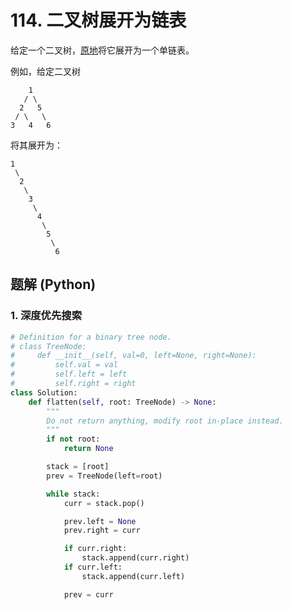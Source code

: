 # 114. 二叉树展开为链表
给定一个二叉树，[原地](https://baike.baidu.com/item/%E5%8E%9F%E5%9C%B0%E7%AE%97%E6%B3%95/8010757)将它展开为一个单链表。

例如，给定二叉树
```
    1
   / \
  2   5
 / \   \
3   4   6
```

将其展开为：
```
1
 \
  2
   \
    3
     \
      4
       \
        5
         \
          6
```

## 题解 (Python)

### 1. 深度优先搜索
```Python
# Definition for a binary tree node.
# class TreeNode:
#     def __init__(self, val=0, left=None, right=None):
#         self.val = val
#         self.left = left
#         self.right = right
class Solution:
    def flatten(self, root: TreeNode) -> None:
        """
        Do not return anything, modify root in-place instead.
        """
        if not root:
            return None

        stack = [root]
        prev = TreeNode(left=root)

        while stack:
            curr = stack.pop()

            prev.left = None
            prev.right = curr

            if curr.right:
                stack.append(curr.right)
            if curr.left:
                stack.append(curr.left)

            prev = curr
```
